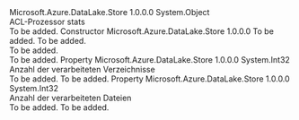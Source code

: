 <Type Name="AclProcessorStats" FullName="Microsoft.Azure.DataLake.Store.AclTools.AclProcessorStats">
  <TypeSignature Language="C#" Value="public class AclProcessorStats" />
  <TypeSignature Language="ILAsm" Value=".class public auto ansi beforefieldinit AclProcessorStats extends System.Object" />
  <TypeSignature Language="DocId" Value="T:Microsoft.Azure.DataLake.Store.AclTools.AclProcessorStats" />
  <TypeSignature Language="VB.NET" Value="Public Class AclProcessorStats" />
  <TypeSignature Language="F#" Value="type AclProcessorStats = class" />
  <AssemblyInfo>
    <AssemblyName>Microsoft.Azure.DataLake.Store</AssemblyName>
    <AssemblyVersion>1.0.0.0</AssemblyVersion>
  </AssemblyInfo>
  <Base>
    <BaseTypeName>System.Object</BaseTypeName>
  </Base>
  <Interfaces />
  <Docs>
    <summary>
            ACL-Prozessor stats
            </summary>
    <remarks>To be added.</remarks>
  </Docs>
  <Members>
    <Member MemberName=".ctor">
      <MemberSignature Language="C#" Value="public AclProcessorStats (int fileProcessed, int dirProcessed);" />
      <MemberSignature Language="ILAsm" Value=".method public hidebysig specialname rtspecialname instance void .ctor(int32 fileProcessed, int32 dirProcessed) cil managed" />
      <MemberSignature Language="DocId" Value="M:Microsoft.Azure.DataLake.Store.AclTools.AclProcessorStats.#ctor(System.Int32,System.Int32)" />
      <MemberSignature Language="VB.NET" Value="Public Sub New (fileProcessed As Integer, dirProcessed As Integer)" />
      <MemberSignature Language="F#" Value="new Microsoft.Azure.DataLake.Store.AclTools.AclProcessorStats : int * int -&gt; Microsoft.Azure.DataLake.Store.AclTools.AclProcessorStats" Usage="new Microsoft.Azure.DataLake.Store.AclTools.AclProcessorStats (fileProcessed, dirProcessed)" />
      <MemberType>Constructor</MemberType>
      <AssemblyInfo>
        <AssemblyName>Microsoft.Azure.DataLake.Store</AssemblyName>
        <AssemblyVersion>1.0.0.0</AssemblyVersion>
      </AssemblyInfo>
      <Parameters>
        <Parameter Name="fileProcessed" Type="System.Int32" />
        <Parameter Name="dirProcessed" Type="System.Int32" />
      </Parameters>
      <Docs>
        <param name="fileProcessed">To be added.</param>
        <param name="dirProcessed">To be added.</param>
        <summary>To be added.</summary>
        <remarks>To be added.</remarks>
      </Docs>
    </Member>
    <Member MemberName="DirectoryProcessed">
      <MemberSignature Language="C#" Value="public int DirectoryProcessed { get; }" />
      <MemberSignature Language="ILAsm" Value=".property instance int32 DirectoryProcessed" />
      <MemberSignature Language="DocId" Value="P:Microsoft.Azure.DataLake.Store.AclTools.AclProcessorStats.DirectoryProcessed" />
      <MemberSignature Language="VB.NET" Value="Public ReadOnly Property DirectoryProcessed As Integer" />
      <MemberSignature Language="F#" Value="member this.DirectoryProcessed : int" Usage="Microsoft.Azure.DataLake.Store.AclTools.AclProcessorStats.DirectoryProcessed" />
      <MemberType>Property</MemberType>
      <AssemblyInfo>
        <AssemblyName>Microsoft.Azure.DataLake.Store</AssemblyName>
        <AssemblyVersion>1.0.0.0</AssemblyVersion>
      </AssemblyInfo>
      <ReturnValue>
        <ReturnType>System.Int32</ReturnType>
      </ReturnValue>
      <Docs>
        <summary>
            Anzahl der verarbeiteten Verzeichnisse
            </summary>
        <value>To be added.</value>
        <remarks>To be added.</remarks>
      </Docs>
    </Member>
    <Member MemberName="FilesProcessed">
      <MemberSignature Language="C#" Value="public int FilesProcessed { get; }" />
      <MemberSignature Language="ILAsm" Value=".property instance int32 FilesProcessed" />
      <MemberSignature Language="DocId" Value="P:Microsoft.Azure.DataLake.Store.AclTools.AclProcessorStats.FilesProcessed" />
      <MemberSignature Language="VB.NET" Value="Public ReadOnly Property FilesProcessed As Integer" />
      <MemberSignature Language="F#" Value="member this.FilesProcessed : int" Usage="Microsoft.Azure.DataLake.Store.AclTools.AclProcessorStats.FilesProcessed" />
      <MemberType>Property</MemberType>
      <AssemblyInfo>
        <AssemblyName>Microsoft.Azure.DataLake.Store</AssemblyName>
        <AssemblyVersion>1.0.0.0</AssemblyVersion>
      </AssemblyInfo>
      <ReturnValue>
        <ReturnType>System.Int32</ReturnType>
      </ReturnValue>
      <Docs>
        <summary>
            Anzahl der verarbeiteten Dateien
            </summary>
        <value>To be added.</value>
        <remarks>To be added.</remarks>
      </Docs>
    </Member>
  </Members>
</Type>
